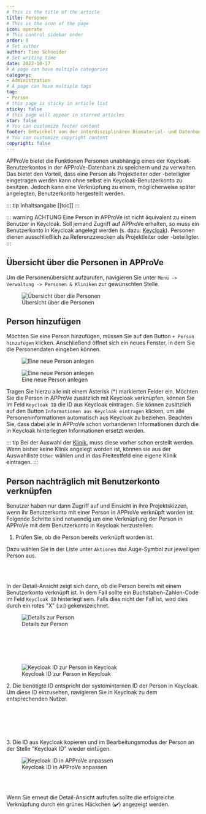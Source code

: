 ```yaml
---
# This is the title of the article
title: Personen
# This is the icon of the page
icon: operate
# This control sidebar order
order: 0
# Set author
author: Timo Schneider
# Set writing time
date: 2022-10-17
# A page can have multiple categories
category:
- Administration
# A page can have multiple tags
tag:
- Person
# this page is sticky in article list
sticky: false
# this page will appear in starred articles
star: false
# You can customize footer content
footer: Entwickelt von der interdisziplinären Biomaterial- und Datenbank Frankfurt (iBDF)
# You can customize copyright content
copyright: false
---
```


APProVe bietet die Funktionen Personen unabhängig eines der Keycloak-Benutzerkontos in der APProVe-Datenbank zu speichern und zu verwalten. Das bietet den Vorteil, dass eine Person als Projektleiter oder -beteiligter eingetragen werden kann ohne selbst ein Keycloak-Benutzerkonto zu besitzen.
Jedoch kann eine Verknüpfung zu einem, möglicherweise später angelegten, Benutzerkonto hergestellt werden.

<!-- more -->
::: tip Inhaltsangabe
[[toc]]
:::

::: warning ACHTUNG
Eine Person in APProVe ist nicht äquivalent zu einem Benutzer in Keycloak. Soll jemand Zugriff auf APProVe erhalten, so muss ein Benutzerkonto in Keycloak angelegt werden (s. dazu: [Keycloak](../permission/keycloak.md)).
Personen dienen ausschließlich zu Referenzzwecken als Projektleiter oder -beteiligter.
:::


## Übersicht über die Personen in APProVe
Um die Personenübersicht aufzurufen, navigieren Sie unter ``Menü -> Verwaltung -> Personen & Kliniken`` zur gewünschten Stelle.

<figure>
  <div class="container">
    <label for="Container">
    <img :src="$withBase('/img/administration/view-persons.png')" alt="Übersicht über die Personen">
    </label>
      <figcaption>Übersicht über die Personen</figcaption>
  </div>
</figure>

## Person hinzufügen
Möchten Sie eine Person hinzufügen, müssen Sie auf den Button ``+ Person hinzufügen`` klicken.
Anschließend öffnet sich ein neues Fenster, in dem Sie die Personendaten eingeben können.

<figure>
  <div class="container">
    <label for="Container">
    <img :src="$withBase('/img/administration/add-person-1.png')" alt="Eine neue Person anlegen">
    </label>
  </div>
</figure>



<figure>
  <div class="container">
    <label for="Container">
    <img :src="$withBase('/img/administration/add-person-2.png')" alt="Eine neue Person anlegen">
    </label>
      <figcaption>Eine neue Person anlegen</figcaption>
  </div>
</figure>
<p>
Tragen Sie hierzu alle mit einem Asterisk (*) markierten Felder ein. Möchten Sie die Person in APProVe zusätzlich mit Keycloak verknüpfen, können Sie im Feld <code>Keycloak ID</code> die ID aus Keycloak eintragen. Sie können zusätzlich auf den Button <code>Informationen aus Keycloak eintragen</code> klicken, um alle Personeninformationen automatisch aus Keycloak zu beziehen. Beachten Sie, dass dabei alle in APProVe schon vorhandenen Informationen durch die in Keycloak hinterlegten Informationen ersetzt werden. 
</p>

::: tip
Bei der Auswahl der [Klinik](clinic.md), muss diese vorher schon erstellt werden. Wenn bisher keine Klinik angelegt worden ist, können sie aus der Auswahlliste ``Other`` wählen und in das Freitextfeld eine eigene Klinik eintragen.
:::

## Person nachträglich mit Benutzerkonto verknüpfen

Benutzer haben nur dann Zugriff auf und Einsicht in ihre Projektskizzen, wenn ihr Benutzerkonto mit einer Person in APProVe verknüpft worden ist.  
Folgende Schritte sind notwendig um eine Verknüpfung der Person in APProVe mit dem Benutzerkonto in Keycloak herzustellen:

1. Prüfen Sie, ob die Person bereits verknüpft worden ist.

Dazu wählen Sie in der Liste unter ```Aktionen``` das Auge-Symbol zur jeweiligen Person aus.

<br/>
<br/>
<div class="row">
    <div class="col-lg-4">
    <p>
        In der Detail-Ansicht zeigt sich dann, ob die Person bereits mit einem Benutzerkonto verknüpft ist. In dem Fall sollte ein Buchstaben-Zahlen-Code im Feld <code>Keycloak ID</code> hinterlegt sein. Falls dies nicht der Fall ist, wird dies durch ein rotes "X" (:x:) gekennzeichnet.
    </p>
    </div>
    <div class="col-lg-8">
        <figure>
          <div class="container">
            <label for="Entity">
               <img :src="$withBase('/img/administration/detail-person.png')" alt="Details zur Person">
            </label>
            <figcaption>Details zur Person</figcaption>
          </div>
        </figure>
    </div>
</div>
<br/>
<br/>

<br/>
<br/>
<div class="row">
    <div class="col-lg-8">
        <figure>
          <div class="container">
            <label for="Entity">
                <img :src="$withBase('/img/administration/people-keycloak-id.png')" alt="Keycloak ID zur Person in Keycloak">
            </label>
            <figcaption>Keycloak ID zur Person in Keycloak</figcaption>
          </div>
        </figure>
    </div>
    <div class="col-lg-4">
    <p>
        2. Die benötigte ID entspricht der systeminternen ID der Person in Keycloak. Um diese ID einzusehen, navigieren Sie in Keycloak zu dem entsprechenden Nutzer.
    </p>
    </div>
</div>
<br/>
<br/>

<br/>
<br/>
<div class="row">
    <div class="col-lg-4">
    <p>
        3. Die ID aus Keycloak kopieren und im Bearbeitungsmodus der Person an der Stelle "Keycloak ID" wieder einfügen.
    </p>
    </div>
    <div class="col-lg-8">
        <figure>
          <div class="container">
            <label for="Entity">
               <img :src="$withBase('/img/administration/edit-keycloak-id.png')" alt="Keycloak ID in APProVe anpassen">
            </label>
            <figcaption>Keycloak ID in APProVe anpassen</figcaption>
          </div>
        </figure>
    </div>
</div>
<br/>
<br/>

Wenn Sie erneut die Detail-Ansicht aufrufen sollte die erfolgreiche Verknüpfung durch ein grünes Häckchen (:heavy_check_mark:) angezeigt werden.
